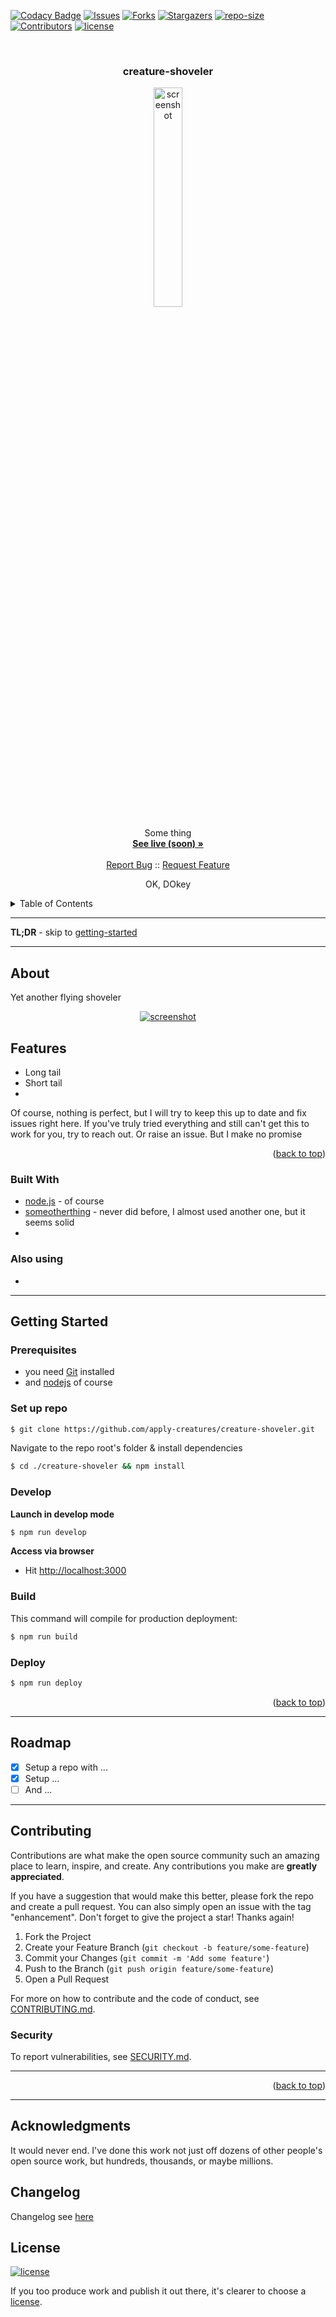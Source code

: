 <!-- PROJECT SHIELDS -->
[![Codacy Badge][codacy-shield]][codacy-url]
[![Issues][issues-shield]][issues-url]
[![Forks][forks-shield]][forks-url]
[![Stargazers][stars-shield]][stars-url]
[![repo-size][repo-size-shield]][repo-size-url]
[![Contributors][contributors-shield]][contributors-url]
[![license][license-shield]][license-url]

<!-- PROJECT LOGO -->
<br />
<div align="center">

  <h3 align="center">creature-shoveler</h3>

   <a href="#">
      <img src="images/apply-creatures-logo.png" alt="screenshot" width="30%">
   </a>

  <p align="center">
    Some thing
    <br />
    <a href="#"><strong>See live (soon) »</strong></a>
    <br />
    <br />
    <a href="https://github.com/apply-creatures/creature-shoveler/issues">Report Bug</a>
    ::
    <a href="https://github.com/apply-creatures/creature-shoveler/issues">Request Feature</a>
  </p>
</div>

<p align="center">
OK, DOkey
</p>

<!-- TABLE OF CONTENTS -->
<details>
  <summary>Table of Contents</summary>
      <ol>
         <li>
            <a href="#about">About</a>
            <ul>
                <li>
                    <a href="#built-with">Built With</a>
                </li>
            </ul>
         </li>
         <li>
         <a href="#getting-started">Getting Started</a>
         <ul>
            <li><a href="#prerequisites">Prerequisites</a></li>
            <li><a href="#repo">Repo</a></li>
            <li><a href="#develop">Develop</a></li>
            <li><a href="#build">Build</a></li>
            <li><a href="#deploy">Deploy</a></li>
         </ul>
         </li>
         <li><a href="#roadmap">Roadmap</a></li>
         <li><a href="#contributing">Contributing</a></li>
         <li><a href="#license">License</a></li>
         <li><a href="#acknowledgments">Acknowledgments</a></li>
      </ol>
</details>

<hr/>

**TL;DR** - skip to [getting-started](#getting-started)


<hr/>

<!-- ABOUT THE PROJECT -->

## About

Yet another flying shoveler


<div align="center">
   <a href="#">
      <img src="images/creature-shoveler-logo.png" alt="screenshot">
   </a>
</div>

## Features

* Long tail
* Short tail
* 

Of course, nothing is perfect, but I will try to keep this up to date and fix issues right here.
If you've truly tried everything and still can't get this to work for you, try to reach out. Or raise an issue. But I make no promise

<p align="right">(<a href="#readme-top">back to top</a>)</p>

### Built With

- [node.js](https://nodejs.org/) - of course
- [someotherthing](https://perdu.com/) - never did before, I almost used another one, but it seems solid
- 

### Also using

- 

<hr/>

<!-- GETTING STARTED -->

## Getting Started

### Prerequisites

- you need [Git](https://git-scm.com/) installed
- and [nodejs](https://nodejs.org/) of course

### Set up repo

```bash
$ git clone https://github.com/apply-creatures/creature-shoveler.git
```

Navigate to the repo root's folder & install dependencies

```bash
$ cd ./creature-shoveler && npm install
```

### Develop

**Launch in develop mode**

```bash
$ npm run develop
```

**Access via browser**

- Hit [http://localhost:3000](http://localhost:3000)

### Build

This command will compile for production deployment:

```bash
$ npm run build
```

### Deploy

```bash
$ npm run deploy
```
<p align="right">(<a href="#readme-top">back to top</a>)</p>

<hr/>

## Roadmap

- [x] Setup a repo with ...
- [x] Setup ...
- [ ] And ...

<hr/>

## Contributing

Contributions are what make the open source community such an amazing place to learn, inspire, and create. Any contributions you make are **greatly appreciated**.

If you have a suggestion that would make this better, please fork the repo and create a pull request. You can also simply open an issue with the tag "enhancement".
Don't forget to give the project a star! Thanks again!

1. Fork the Project
2. Create your Feature Branch (`git checkout -b feature/some-feature`)
3. Commit your Changes (`git commit -m 'Add some feature'`)
4. Push to the Branch (`git push origin feature/some-feature`)
5. Open a Pull Request

For more on how to contribute and the code of conduct, see [CONTRIBUTING.md](./CONTRIBUTING.md).

### Security

To report vulnerabilities, see [SECURITY.md](SECURITY.md).

<hr/>

<p align="right">(<a href="#readme-top">back to top</a>)</p>

<hr/>

## Acknowledgments

It would never end. I've done this work not just off dozens of other people's open source work, but hundreds, thousands, or maybe millions.

<!-- Refs -->

[codacy-url]: https://app.codacy.com/gh/apply-creatures/creature-shoveler/dashboard
[codacy-shield]: https://img.shields.io/codacy/grade/appid?style=for-the-badge
[contributors-shield]: https://img.shields.io/github/contributors/apply-creatures/creature-shoveler.svg?style=for-the-badge
[contributors-url]: https://github.com/apply-creatures/creature-shoveler/graphs/contributors
[forks-shield]: https://img.shields.io/github/forks/apply-creatures/creature-shoveler.svg?style=for-the-badge
[forks-url]: https://github.com/apply-creatures/creature-shoveler/network/members
[stars-shield]: https://img.shields.io/github/stars/apply-creatures/creature-shoveler.svg?style=for-the-badge
[stars-url]: https://github.com/apply-creatures/creature-shoveler/stargazers
[issues-shield]: https://img.shields.io/github/issues/apply-creatures/creature-shoveler.svg?style=for-the-badge
[issues-url]: https://github.com/apply-creatures/creature-shoveler/issues
[license-shield]: https://img.shields.io/github/license/apply-creatures/creature-shoveler.svg?style=for-the-badge
[license-url]: https://github.com/apply-creatures/creature-shoveler/blob/main/LICENSE
[score-shield]: https://img.shields.io/ossf-scorecard/github.com/apply-creatures/creature-shoveler?style=for-the-badge
[score-url]: https://github.com/apply-creatures/creature-shoveler
[repo-size-shield]: https://img.shields.io/github/repo-size/apply-creatures/creature-shoveler?style=for-the-badge
[repo-size-url]: https://github.com/apply-creatures/creature-shoveler/archive/refs/heads/main.zip
[product-screenshot]: images/apply-creatures-logo.png

## Changelog

Changelog see [here](CHANGELOG.md)

## License

[![license][license-shield]][license-url]

If you too produce work and publish it out there, it's clearer to choose a [license](https://choosealicense.com).